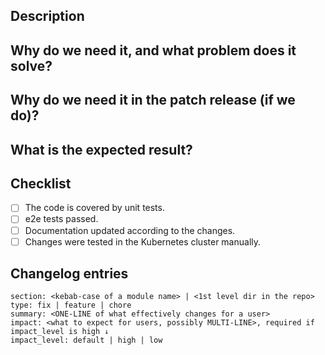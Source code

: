 ## Description
<!---
  Describe your changes in detail.

  Please let users know if your feature influences critical cluster components
  (restarts of ingress-controllers, control-plane, Prometheus, etc).
-->

## Why do we need it, and what problem does it solve?
<!---
  This is the most important paragraph.
  You must describe the main goal of your feature.

  If it fixes an issue, place a link to the issue here.

  If it fixes an obvious bug, please tell users about the impact and effect of the problem.
-->

## Why do we need it in the patch release (if we do)?

<!---
Describe why the changes need to be backported into the patch release.

If it doesn't matter whether the changes will be backported into the patch release, specify "Not necessarily".

Delete the section if the PR is for release, and not for the patch release.
-->

## What is the expected result?
<!---
  How can one check these changes after applying?  

  Describe, what (resource, state, event, etc.) MUST or MUST NOT change/happen after applying these changes.
-->

## Checklist
- [ ] The code is covered by unit tests.
- [ ] e2e tests passed.
- [ ] Documentation updated according to the changes.
- [ ] Changes were tested in the Kubernetes cluster manually.

## Changelog entries
<!---
  Describe the changes so they will be included in a release changelog.

  Find examples and documentation below, or visit the Guidelines for working with PRs.
-->

```changes
section: <kebab-case of a module name> | <1st level dir in the repo>
type: fix | feature | chore
summary: <ONE-LINE of what effectively changes for a user>
impact: <what to expect for users, possibly MULTI-LINE>, required if impact_level is high ↓
impact_level: default | high | low
```

<!---
`impact_level: default` adds to changelog as usual, this is the default that can be omitted
`impact_level: high`    something important for users, the impact will be copied to "Know Before Update" section
`impact_level: low`     omitted in changelog YAML; note there is `type:chore` for chores

Tip for the section field:

  - <kebab-case of a module>, e.g. "cloud-provider-aws", "node-manager"
  - "ci", has forced low impact
  - "docs", includes website changes, should have low impact
  - "candi"
  - "deckhouse-controller"
  - "dhctl"
  - "global-hooks"
  - "go_lib"
  - "helm_lib"
  - "jq_lib"
  - "shell_lib"
  - "testing", has forced low impact
  - "tools", has forced low impact

Find changed sections:

gh pr diff   $PULL_REQUEST_NUMBER   |
  egrep "^([+]{3} b|[-]{3} a)/" |
  cut -d/ -f2- |
  sed 's#^ee/##' |
  sed 's#^fe/##' |
  sed 's#^modules/##' |
  sed 's#[0-9][0-9][0-9]-##' |
  egrep -v 'Makefile' |       # add file exclusion here
  cut -d/ -f1 |
  sort |
  uniq

Find all possible sections (excluding ci):

node -e 'console.log(require("./.github/scripts/js/changelog-find-sections.js")().join("\n"))'
-->
